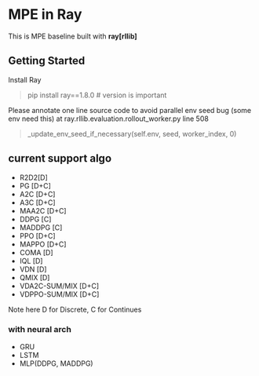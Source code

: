 # MPE in Ray

This is MPE baseline built with **ray[rllib]**

## Getting Started
Install Ray
> pip install ray==1.8.0 # version is important

Please annotate one line source code to avoid parallel env seed bug (some env need this)
at ray.rllib.evaluation.rollout_worker.py line 508

> _update_env_seed_if_necessary(self.env, seed, worker_index, 0)

## current support algo
- R2D2[D]
- PG [D+C]
- A2C [D+C]
- A3C [D+C]
- MAA2C [D+C]
- DDPG [C]
- MADDPG [C]
- PPO [D+C]
- MAPPO [D+C]
- COMA [D]
- IQL [D]  
- VDN [D]
- QMIX [D]  
- VDA2C-SUM/MIX [D+C]
- VDPPO-SUM/MIX [D+C]

Note here D for Discrete, C for Continues
  
### with neural arch
- GRU
- LSTM
- MLP(DDPG, MADDPG)



